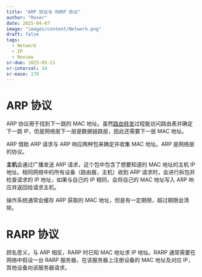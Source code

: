 ```yaml
---
title: "ARP 协议与 RARP 协议"
author: "Roser"
date: 2025-04-07
image: "images/content/Network.png"
draft: false
tags:
  - Network
  - IP
  - Review
sr-due: 2025-05-11
sr-interval: 34
sr-ease: 270
---
```

# ARP 协议

ARP 协议用于找到下一跳的 MAC 地址。虽然[路由转发](../路由转发)过程能访问路由表并确定下一跳 IP，但是网络层下一层是数据链路层，因此还需要下一层 MAC 地址。

ARP 借助 ARP 请求与 ARP 响应两种包来确定并收集 MAC 地址。ARP 是网络层的协议。

**主机**会通过广播发送 ARP 请求，这个包中包含了想要知道的 MAC 地址的主机 IP 地址。相同网络中的所有设备（路由器，主机）收到 ARP 请求时，会进行拆包并检查请求的 IP 地址，如果与自己的 IP 相同，会将自己的 MAC 地址写入 ARP 响应并返回给请求主机。

操作系统通常会缓存 ARP 获取的 MAC 地址，但是有一定期限，超过期限会清除。
# RARP 协议

顾名思义，与 ARP 相反，RARP 时已知 MAC 地址求 IP 地址。RARP 通常需要在网络中假设一台 RARP 服务器，在该服务器上注册设备的 MAC 地址及对应 IP，其他设备向该服务器请求。